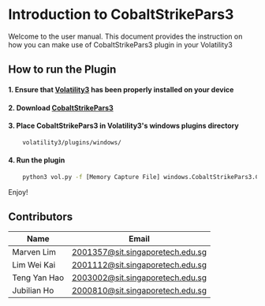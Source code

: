 # Introduction to CobaltStrikePars3
Welcome to the user manual. 
This document provides the instruction on how you can make use of CobaltStrikePars3 plugin in your Volatility3

## How to run the Plugin
#### 1. Ensure that [Volatility3](https://github.com/volatilityfoundation/volatility3 "Volatility3") has been properly installed on your device
#### 2. Download [CobaltStrikePars3](https://github.com/LimWeiKai/ICT-2202-Team-YH-/blob/gh-pages/CobaltStrikePars3.py "CobaltstrikePars3")
#### 3. Place CobaltStrikePars3 in Volatility3's windows plugins directory
```bash
    volatility3/plugins/windows/
```
#### 4. Run the plugin 
```bash
    python3 vol.py -f [Memory Capture File] windows.CobaltStrikePars3.CSParse
```
Enjoy!

## Contributors
| Name         | Email                 |
|------------- | --------------------- |
| Marven Lim   | 2001357@sit.singaporetech.edu.sg |
| Lim Wei Kai | 2001112@sit.singaporetech.edu.sg |
| Teng Yan Hao | 2003002@sit.singaporetech.edu.sg |
| Jubilian Ho | 2000810@sit.singaporetech.edu.sg |
